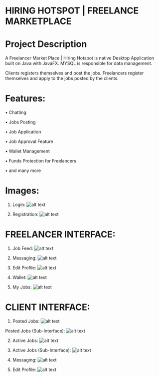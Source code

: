 HIRING HOTSPOT | FREELANCE MARKETPLACE
=======================================

Project Description
====================
A Freelancer Market Place | Hiring Hotspot is native Desktop Application built on Java with JavaFX. MYSQL is responsible for data management.

Clients registers themselves and post the jobs.
Freelancers register themselves and apply to the jobs posted by the clients.

Features:
===========

• Chatting

• Jobs Posting

• Job Application

• Job Approval Feature

• Wallet Management

• Funds Protection for Freelancers

• and many more

Images:
=======
1. Login:
![alt text](https://github.com/hassan-suriya/Portfolio/blob/main/Images/HiringHotspotLogin.png)

2. Registration:
![alt text](https://github.com/hassan-suriya/Portfolio/blob/main/Images/HiringHotspotRegistration.png)

FREELANCER INTERFACE:
====================

1. Job Feed:
![alt text](https://github.com/hassan-suriya/Portfolio/blob/main/Images/Freelancer/JobFeed.png)

2. Messaging:
![alt text](https://github.com/hassan-suriya/Portfolio/blob/main/Images/Freelancer/Messaging.png)

3. Edit Profile:
![alt text](https://github.com/hassan-suriya/Portfolio/blob/main/Images/Freelancer/EditProfile.png)

4. Wallet:
![alt text](https://github.com/hassan-suriya/Portfolio/blob/main/Images/Freelancer/Wallet.png)

5. My Jobs:
![alt text](https://github.com/hassan-suriya/Portfolio/blob/main/Images/Freelancer/MyJobs.png) 

CLIENT INTERFACE:
================

1. Posted Jobs:
![alt text](https://github.com/hassan-suriya/Portfolio/blob/main/Client/PostedJobs.png)

Posted Jobs (Sub-Interface):
![alt text](https://github.com/hassan-suriya/Portfolio/blob/main/Client/Applications.png)

2. Active Jobs:
![alt text](https://github.com/hassan-suriya/Portfolio/blob/main/Client/ActiveJobs.png)

3. Active Jobs (Sub-Interface):
![alt text](https://github.com/hassan-suriya/Portfolio/blob/main/Client/ActiveJobs2.png)

4. Messaging:
![alt text](https://github.com/hassan-suriya/Portfolio/blob/main/Client/Messaging.png)

5. Edit Profile:
![alt text](https://github.com/hassan-suriya/Portfolio/blob/main/Client/EditProfile.png)
